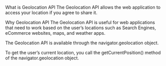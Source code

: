 What is Geolocation API
The Geolocation API allows the web application to access your location if you agree to share it.

Why Geolocation API
The Geolocation API is useful for web applications that need to work based on the user’s locations such as Search Engines, eCommerce websites, maps, and weather apps.

The Geolocation API is available through the navigator.geolocation object.

To get the user’s current location, you call the getCurrentPosition() method of the navigator.geolocation object.